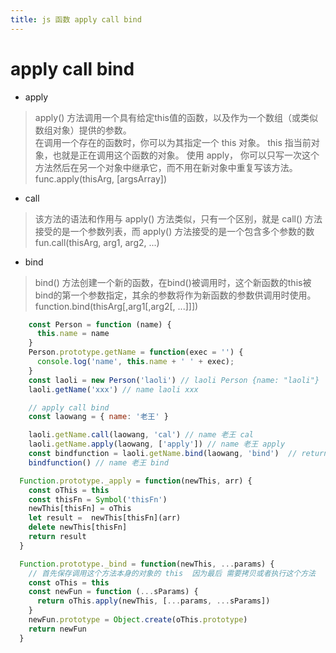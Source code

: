 ```yaml
---
title: js 函数 apply call bind 
---
```


# apply call bind 
- apply
> apply() 方法调用一个具有给定this值的函数，以及作为一个数组（或类似数组对象）提供的参数。<br>
> 在调用一个存在的函数时，你可以为其指定一个 this 对象。 this 指当前对象，也就是正在调用这个函数的对象。 使用 apply， 你可以只写一次这个方法然后在另一个对象中继承它，而不用在新对象中重复写该方法。<br>
> func.apply(thisArg, [argsArray])
- call 
> 该方法的语法和作用与 apply() 方法类似，只有一个区别，就是 call() 方法接受的是一个参数列表，而 apply() 方法接受的是一个包含多个参数的数<br>
> fun.call(thisArg, arg1, arg2, ...)
- bind
> bind() 方法创建一个新的函数，在bind()被调用时，这个新函数的this被bind的第一个参数指定，其余的参数将作为新函数的参数供调用时使用。<br>
> function.bind(thisArg[,arg1[,arg2[, ...]]])

```javascript
    const Person = function (name) {
      this.name = name
    }
    Person.prototype.getName = function(exec = '') {
      console.log('name', this.name + ' ' + exec);
    }
    const laoli = new Person('laoli') // laoli Person {name: "laoli"}
    laoli.getName('xxx') // name laoli xxx

    // apply call bind
    const laowang = { name: '老王' }

    laoli.getName.call(laowang, 'cal') // name 老王 cal
    laoli.getName.apply(laowang, ['apply']) // name 老王 apply
    const bindfunction = laoli.getName.bind(laowang, 'bind')  // return fn
    bindfunction() // name 老王 bind
```

```javascript
  Function.prototype._apply = function(newThis, arr) {
    const oThis = this
    const thisFn = Symbol('thisFn')
    newThis[thisFn] = oThis
    let result =  newThis[thisFn](arr)
    delete newThis[thisFn]
    return result
  }
```

```javascript
  Function.prototype._bind = function(newThis, ...params) {
    // 首先保存调用这个方法本身的对象的 this  因为最后 需要拷贝或者执行这个方法
    const oThis = this
    const newFun = function (...sParams) {
      return oThis.apply(newThis, [...params, ...sParams])
    }
    newFun.prototype = Object.create(oThis.prototype)
    return newFun
  }
```